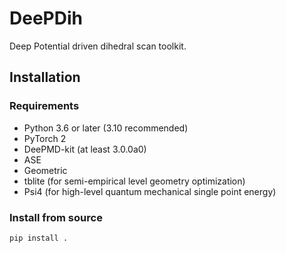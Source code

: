 # DeePDih
 Deep Potential driven dihedral scan toolkit.

## Installation

### Requirements
- Python 3.6 or later (3.10 recommended)
- PyTorch 2
- DeePMD-kit (at least 3.0.0a0)
- ASE
- Geometric
- tblite (for semi-empirical level geometry optimization)
- Psi4 (for high-level quantum mechanical single point energy)

### Install from source

```bash
pip install .
```

